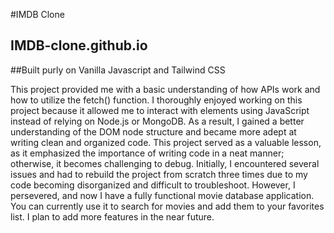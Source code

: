 #IMDB Clone

## IMDB-clone.github.io

##Built purly on Vanilla Javascript and Tailwind CSS

This project provided me with a basic understanding of how APIs work and how to utilize the fetch() function. I thoroughly enjoyed working on this project because it allowed me to interact with elements using JavaScript instead of relying on Node.js or MongoDB. As a result, I gained a better understanding of the DOM node structure and became more adept at writing clean and organized code. This project served as a valuable lesson, as it emphasized the importance of writing code in a neat manner; otherwise, it becomes challenging to debug. Initially, I encountered several issues and had to rebuild the project from scratch three times due to my code becoming disorganized and difficult to troubleshoot. However, I persevered, and now I have a fully functional movie database application. You can currently use it to search for movies and add them to your favorites list. I plan to add more features in the near future.
